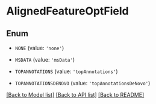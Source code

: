 # AlignedFeatureOptField


## Enum

* `NONE` (value: `'none'`)

* `MSDATA` (value: `'msData'`)

* `TOPANNOTATIONS` (value: `'topAnnotations'`)

* `TOPANNOTATIONSDENOVO` (value: `'topAnnotationsDeNovo'`)

[[Back to Model list]](../README.md#documentation-for-models) [[Back to API list]](../README.md#documentation-for-api-endpoints) [[Back to README]](../README.md)


